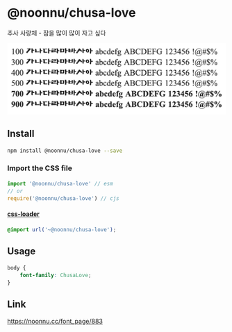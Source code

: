 # @noonnu/chusa-love

추사 사랑체 - 잠을 많이 많이 자고 싶다

![example](./example.png)

## Install

```bash
npm install @noonnu/chusa-love --save
```

### Import the CSS file

```js
import '@noonnu/chusa-love' // esm
// or
require('@noonnu/chusa-love') // cjs
```

#### [css-loader](https://github.com/webpack-contrib/css-loader)

```css
@import url('~@noonnu/chusa-love');
```

## Usage

```css
body {
    font-family: ChusaLove;
}
```

## Link

https://noonnu.cc/font_page/883

